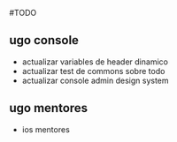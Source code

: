#TODO


ugo console
----
- actualizar variables de header dinamico
- actualizar test de commons sobre todo
- actualizar console admin design system

ugo mentores
----
- ios mentores

